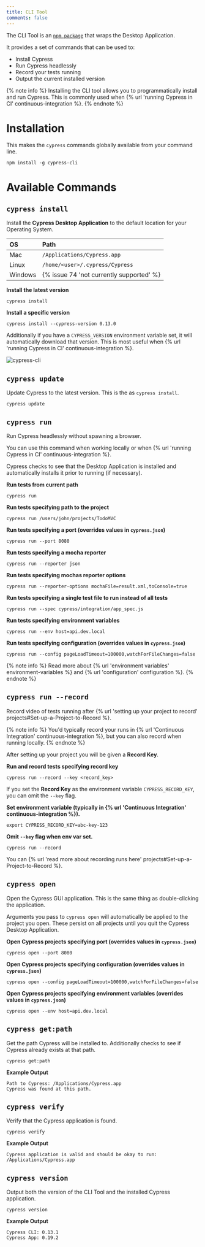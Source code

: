```yaml
---
title: CLI Tool
comments: false
---
```


The CLI Tool is an [`npm package`](https://github.com/cypress-io/cypress-cli) that wraps the Desktop Application.

It provides a set of commands that can be used to:

- Install Cypress
- Run Cypress headlessly
- Record your tests running
- Output the current installed version

{% note info  %}
Installing the CLI tool allows you to programmatically install and run Cypress. This is commonly used when {% url 'running Cypress in CI' continuous-integration %}.
{% endnote %}

# Installation

This makes the `cypress` commands globally available from your command line.

```shell
npm install -g cypress-cli
```

# Available Commands

## `cypress install`

Install the **Cypress Desktop Application** to the default location for your Operating System.

OS | Path
:--- | :---
Mac  | `/Applications/Cypress.app`
Linux  | `/home/<user>/.cypress/Cypress`
Windows  | {% issue 74 'not currently supported' %}

**Install the latest version**

```shell
cypress install
```

**Install a specific version**
```shell
cypress install --cypress-version 0.13.0
```

Additionally if you have a `CYPRESS_VERSION` environment variable set, it will automatically download that version. This is most useful when {% url 'running Cypress in CI' continuous-integration %}.

![cypress-cli](https://cloud.githubusercontent.com/assets/1268976/14435124/4f632278-ffe4-11e5-9dab-0a2d493551b3.gif)

## `cypress update`

Update Cypress to the latest version. This is the as `cypress install`.

```shell
cypress update
```

## `cypress run`

Run Cypress headlessly without spawning a browser.

You can use this command when working locally or when {% url 'running Cypress in CI' continuous-integration %}.

Cypress checks to see that the Desktop Application is installed and automatically installs it prior to running (if necessary).

**Run tests from current path**

```shell
cypress run
```

**Run tests specifying path to the project**

```shell
cypress run /users/john/projects/TodoMVC
```

**Run tests specifying a port (overrides values in `cypress.json`)**

```shell
cypress run --port 8080
```

**Run tests specifying a mocha reporter**

```shell
cypress run --reporter json
```

**Run tests specifying mochas reporter options**

```shell
cypress run --reporter-options mochaFile=result.xml,toConsole=true
```

**Run tests specifying a single test file to run instead of all tests**

```shell
cypress run --spec cypress/integration/app_spec.js
```

**Run tests specifying environment variables**

```shell
cypress run --env host=api.dev.local
```

**Run tests specifying configuration (overrides values in `cypress.json`)**

```shell
cypress run --config pageLoadTimeout=100000,watchForFileChanges=false
```
{% note info  %}
Read more about {% url 'environment variables' environment-variables %} and {% url 'configuration' configuration %}.
{% endnote %}

## `cypress run --record`

Record video of tests running after {% url 'setting up your project to record' projects#Set-up-a-Project-to-Record %}.

{% note info  %}
You'd typically record your runs in {% url 'Continuous Integration' continuous-integration %}, but you can also record when running locally.
{% endnote %}

After setting up your project you will be given a **Record Key**.

**Run and record tests specifying record key**

```shell
cypress run --record --key <record_key>
```

If you set the **Record Key** as the environment variable `CYPRESS_RECORD_KEY`, you can omit the `--key` flag.

**Set environment variable (typically in {% url 'Continuous Integration' continuous-integration %}).**

```shell
export CYPRESS_RECORD_KEY=abc-key-123
```

**Omit `--key` flag when env var set.**

```shell
cypress run --record
```

You can {% url 'read more about recording runs here' projects#Set-up-a-Project-to-Record %}.

## `cypress open`

Open the Cypress GUI application. This is the same thing as double-clicking the application.

Arguments you pass to `cypress open` will automatically be applied to the project you open. These persist on all projects until you quit the Cypress Desktop Application.

**Open Cypress projects specifying port (overrides values in `cypress.json`)**

```shell
cypress open --port 8080
```

**Open Cypress projects specifying configuration (overrides values in `cypress.json`)**

```shell
cypress open --config pageLoadTimeout=100000,watchForFileChanges=false
```

**Open Cypress projects specifying environment variables (overrides values in `cypress.json`)**

```shell
cypress open --env host=api.dev.local
```

## `cypress get:path`

Get the path Cypress will be installed to. Additionally checks to see if Cypress already exists at that path.

```shell
cypress get:path
```

**Example Output**

```shell
Path to Cypress: /Applications/Cypress.app
Cypress was found at this path.
```

## `cypress verify`

Verify that the Cypress application is found.

```shell
cypress verify
```

**Example Output**

```shell
Cypress application is valid and should be okay to run: /Applications/Cypress.app
```

## `cypress version`

Output both the version of the CLI Tool and the installed Cypress application.

```shell
cypress version
```

**Example Output**

```shell
Cypress CLI: 0.13.1
Cypress App: 0.19.2
```
